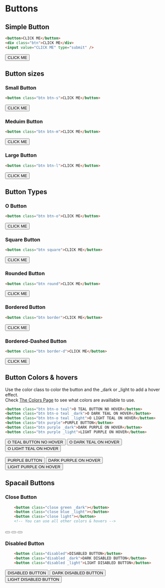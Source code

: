 # Buttons

## Simple Button

```html
<button>CLICK ME</button>
<div class="btn">CLICK ME</div>
<input value="CLICK ME" type="submit" />
```
<button>CLICK ME</button>

## Button sizes

### Small Button
```html
<button class="btn btn-s">CLICK ME</button>
```
<button class="btn-s">CLICK ME</button>

### Meduim Button
```html
<button class="btn btn-m">CLICK ME</button>
```
<button class="btn-m">CLICK ME</button>

### Large Button
```html
<button class="btn btn-l">CLICK ME</button>
```
<button class="btn-l">CLICK ME</button>

## Button Types

### O Button
```html
<button class="btn btn-o">CLICK ME</button>
```
<button class="btn btn-o">CLICK ME</button>

### Square Button
```html
<button class="btn square">CLICK ME</button>
```
<button class="btn square">CLICK ME</button>

### Rounded Button
```html
<button class="btn round">CLICK ME</button>
```
<button class="btn round">CLICK ME</button>

### Bordered Button
```html
<button class="btn border">CLICK ME</button>
```
<button class="btn border">CLICK ME</button>

### Bordered-Dashed Button
```html
<button class="btn border-d">CLICK ME</button>
```
<button class="btn border-d">CLICK ME</button>


## Button Colors & hovers

Use the color class to color the button and the _dark or _light to add a hover effect.
<br>
Check [The Colors Page](/colors) to see what colors are availlable to use.

```html
<button class="btn btn-o teal">O TEAL BUTTON NO HOVER</button>
<button class="btn btn-o teal _dark">O DARK TEAL ON HOVER</button>
<button class="btn btn-o teal _light">O LIGHT TEAL ON HOVER</button>
<button class="btn purple">PURPLE BUTTON</button>
<button class="btn purple _dark">DARK PURPLE ON HOVER</button>
<button class="btn purple _light">LIGHT PURPLE ON HOVER</button>
```

<button class="btn-o teal">O TEAL BUTTON NO HOVER</button>
<button class="btn-o teal _dark">O DARK TEAL ON HOVER</button>
<button class="btn-o teal _light"> O LIGHT TEAL ON HOVER</button>
<br> <br>
<button class="purple">PURPLE BUTTON</button>
<button class="purple _dark">DARK PURPLE ON HOVER</button>
<button class="purple _light">LIGHT PURPLE ON HOVER</button>

## Spacail Buttons

### Close Button
```html 
    <button class="close green _dark"></button>
    <button class="close blue _light"></button>
    <button class="close light"></button>
    <!-- You can use all other colors & hovers -->
```
<button class="close green _dark"></button>
<button class="close blue _light"></button>
<button class="close light"></button>

### Disabled Button
```html
    <button class="disabled">DISABLED BUTTON</button>
    <button class="disabled _dark">DARK DISABLED BUTTON</button>
    <button class="disabled _light">LIGHT DISABLED BUTTON</button>
```
<button class="disabled">DISABLED BUTTON</button>
<button class="disabled _dark">DARK DISABLED BUTTON</button>
<button class="disabled _light">LIGHT DISABLED BUTTON</button>

